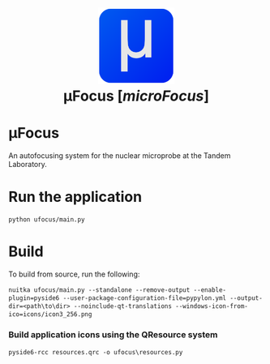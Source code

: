 <h1 align="center">
  <img src="https://github.com/dimipapaioan/ufocus/blob/main/icons/icon3_256.png" width="150">
  <br>
  μFocus [<em>microFocus</em>]
</h1>


# μFocus
An autofocusing system for the nuclear microprobe at the Tandem Laboratory.

# Run the application
```
python ufocus/main.py
```

# Build
To build from source, run the following:

```
nuitka ufocus/main.py --standalone --remove-output --enable-plugin=pyside6 --user-package-configuration-file=pypylon.yml --output-dir=<path\to\dir> --noinclude-qt-translations --windows-icon-from-ico=icons/icon3_256.png
```
### Build application icons using the QResource system
```
pyside6-rcc resources.qrc -o ufocus\resources.py
```
